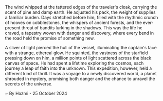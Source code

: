 
The wind whipped at the tattered edges of the traveler's cloak, carrying the scent of pine and damp earth. He adjusted his pack, the weight of supplies a familiar burden. Days stretched before him, filled with the rhythmic crunch of hooves on cobblestones, the whispers of ancient forests, and the ever-present threat of bandits lurking in the shadows. This was the life he craved, a tapestry woven with danger and discovery, where every bend in the road held the promise of something new.

A sliver of light pierced the hull of the vessel, illuminating the captain's face with a strange, ethereal glow. He squinted, the vastness of the starfield pressing down on him, a million points of light scattered across the black canvas of space. He had spent a lifetime exploring the cosmos, each journey a leap of faith into the unknown. This expedition, however, held a different kind of thrill. It was a voyage to a newly discovered world, a planet shrouded in mystery, promising both danger and the chance to unravel the secrets of the universe. 

~ By Hozmi - 25 October 2024
